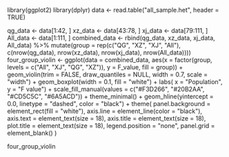 library(ggplot2)
library(dplyr)
data <- read.table("all_sample.het", header = TRUE)

qg_data <- data[1:42, ]
xz_data <- data[43:78, ]
xj_data <- data[79:111, ]
All_data <- data[1:111, ]
combined_data <- rbind(qg_data, xz_data, xj_data, All_data) %>%
  mutate(group = rep(c("QG", "XZ", "XJ", "All"), 
                     c(nrow(qg_data), nrow(xz_data), nrow(xj_data), nrow(All_data))))
four_group_violin <- ggplot(data = combined_data, aes(x = factor(group, levels = c("All", "XJ", "QG", "XZ")), y = F_value, fill = group)) +
  geom_violin(trim = FALSE, draw_quantiles = NULL, width = 0.7, scale = "width") +
  geom_boxplot(width = 0.1, fill = "white") +
  labs( x = "Population", y = "F value") +
  scale_fill_manual(values = c("#F3D266", "#20B2AA", "#CD5C5C", "#6A5ACD")) + 
  theme_minimal() +
  geom_hline(yintercept = 0.0, linetype = "dashed", color = "black") +
  theme(
    panel.background = element_rect(fill = "white"),
    axis.line = element_line(color = "black"),
    axis.text = element_text(size = 18),
    axis.title = element_text(size = 18),
    plot.title = element_text(size = 18),
    legend.position = "none",
    panel.grid = element_blank()
  )

four_group_violin
